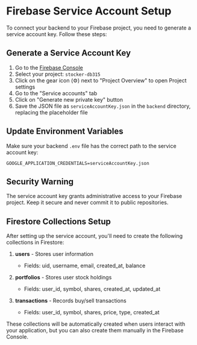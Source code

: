 # Firebase Service Account Setup

To connect your backend to your Firebase project, you need to generate a service account key. Follow these steps:

## Generate a Service Account Key

1. Go to the [Firebase Console](https://console.firebase.google.com/)
2. Select your project: `stocker-db315`
3. Click on the gear icon (⚙️) next to "Project Overview" to open Project settings
4. Go to the "Service accounts" tab
5. Click on "Generate new private key" button
6. Save the JSON file as `serviceAccountKey.json` in the `backend` directory, replacing the placeholder file

## Update Environment Variables

Make sure your backend `.env` file has the correct path to the service account key:

```
GOOGLE_APPLICATION_CREDENTIALS=serviceAccountKey.json
```

## Security Warning

The service account key grants administrative access to your Firebase project. Keep it secure and never commit it to public repositories.

## Firestore Collections Setup

After setting up the service account, you'll need to create the following collections in Firestore:

1. **users** - Stores user information
   - Fields: uid, username, email, created_at, balance

2. **portfolios** - Stores user stock holdings
   - Fields: user_id, symbol, shares, created_at, updated_at

3. **transactions** - Records buy/sell transactions
   - Fields: user_id, symbol, shares, price, type, created_at

These collections will be automatically created when users interact with your application, but you can also create them manually in the Firebase Console.